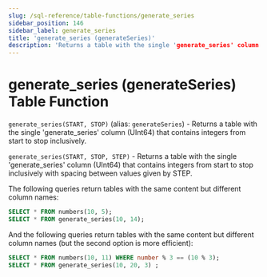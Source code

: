 ```yaml
---
slug: /sql-reference/table-functions/generate_series
sidebar_position: 146
sidebar_label: generate_series
title: 'generate_series (generateSeries)'
description: 'Returns a table with the single 'generate_series' column (UInt64) that contains integers from start to stop inclusively.'
---
```


# generate_series (generateSeries) Table Function

`generate_series(START, STOP)` (alias: `generateSeries`) - Returns a table with the single 'generate_series' column (UInt64) that contains integers from start to stop inclusively.

`generate_series(START, STOP, STEP)` - Returns a table with the single 'generate_series' column (UInt64) that contains integers from start to stop inclusively with spacing between values given by STEP. 

The following queries return tables with the same content but different column names:

``` sql
SELECT * FROM numbers(10, 5);
SELECT * FROM generate_series(10, 14);
```

And the following queries return tables with the same content but different column names (but the second option is more efficient):

``` sql
SELECT * FROM numbers(10, 11) WHERE number % 3 == (10 % 3);
SELECT * FROM generate_series(10, 20, 3) ;
```